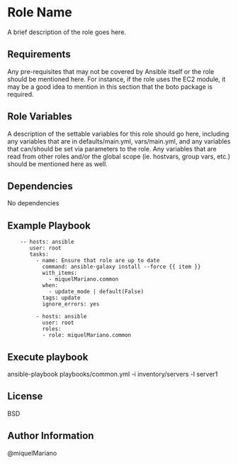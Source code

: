 Role Name
=========

A brief description of the role goes here.

Requirements
------------

Any pre-requisites that may not be covered by Ansible itself or the role should be mentioned here. For instance, if the role uses the EC2 module, it may be a good idea to mention in this section that the boto package is required.

Role Variables
--------------

A description of the settable variables for this role should go here, including any variables that are in defaults/main.yml, vars/main.yml, and any variables that can/should be set via parameters to the role. Any variables that are read from other roles and/or the global scope (ie. hostvars, group vars, etc.) should be mentioned here as well.

Dependencies
------------

No dependencies

Example Playbook
----------------

		-- hosts: ansible
  		   user: root
           tasks:
             - name: Ensure that role are up to date
               command: ansible-galaxy install --force {{ item }}
               with_items:
                 - miquelMariano.common
               when:
                 - update_mode | default(False)
               tags: update
               ignore_errors: yes

             - hosts: ansible
               user: root
               roles:
               - role: miquelMariano.common

Execute playbook
----------------
ansible-playbook playbooks/common.yml -i inventory/servers -l server1


License
-------

BSD

Author Information
------------------

@miquelMariano